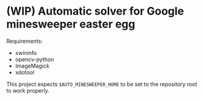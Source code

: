 # (WIP) Automatic solver for Google minesweeper easter egg

Requirements:
- xwininfo
- opencv-python
- ImageMagick
- xdotool

This project expects `$AUTO_MINESWEEPER_HOME` to be set to the repository root to work properly.
